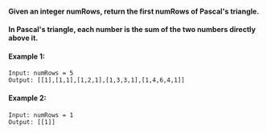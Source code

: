 #### Given an integer numRows, return the first numRows of Pascal's triangle.

#### In Pascal's triangle, each number is the sum of the two numbers directly above it.

#### Example 1:
```
Input: numRows = 5
Output: [[1],[1,1],[1,2,1],[1,3,3,1],[1,4,6,4,1]]
```
#### Example 2:
```
Input: numRows = 1
Output: [[1]]
```
